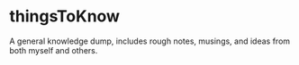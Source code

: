# thingsToKnow
A general knowledge dump, includes rough notes, musings, and ideas from both myself and others.
